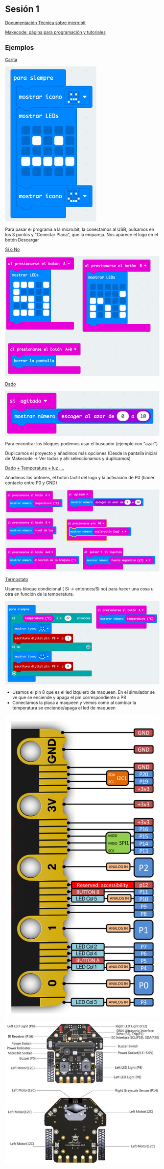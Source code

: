 # Sesión 1

[Documentación Técnica sobre micro:bit](https://tech.microbit.org/hardware/)

[Makecode: página para programación y tutoriales](https://makecode.microbit.org)

## Ejemplos

[Carita](https://makecode.microbit.org/S42742-31569-79705-36660)

![](./images/programa-carita.png)

Para pasar el programa a la micro:bit, la conectamos al USB, pulsamos en los 3 puntos y "Conectar Placa", que la empareja. Nos aparece el logo en el botón Descargar

[Si o No](https://makecode.microbit.org/S68564-13269-65538-83927)

![](./images/programa-sino.png)

[Dado](https://makecode.microbit.org/S68418-62564-15544-60855)

![](./images/Programa-dado.png)

Para encontrar los bloques podemos usar el buscador (ejemplo con "azar")

Duplicamos el proyecto y añadimos más opciones (Desde la pantalla inicial de Makecode -> Ver todos y ahí seleccionamos y duplicamos)

[Dado + Temperatura + luz ....](https://makecode.microbit.org/S28575-08263-29331-26145)

Añadimos los botones, el botón tactil del logo y la activación de P0 (hacer contacto entre P0 y GND)

![](./images/programa_dado+luz.png)

[Termostato](https://makecode.microbit.org/S97279-72971-34291-06187)

Usamos bloque condicional ( Si -> entonces/Si no) para hacer una cosa u otra en función de la temperatura.

![](./images/programa-termostato.png)

* Usamos el pin 8 que es el led izquiero de maqueen. En el simulador se ve que se enciende y apaga el pin correspondiente a P8
* Conectamos la placa a maqueen y vemos como al cambiar la temperatura se enciende/apaga el led de maqueen

![](./images/edge-connector-2.svg)

![](./images/maqueen_pinout.jpeg)